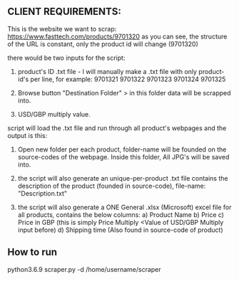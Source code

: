## CLIENT REQUIREMENTS:

This is the website we want to scrap: https://www.fasttech.com/products/9701320
as you can see, the structure of the URL is constant, only the product id will change (9701320)

there would be two inputs for the script:
1) product's ID .txt file -
I will manually make a .txt file with only product-id's per line, for example:
9701321
9701322
9701323
9701324
9701325

2) Browse button "Destination Folder" > in this folder data will be scrapped into.
3) USD/GBP multiply value.

script will load the .txt file and run through all product's webpages and the output is this:

1) Open new folder per each product, folder-name will be <product-name> founded on the source-codes of the webpage.
Inside this folder, All JPG's will be saved into.

2) the script will also generate an unique-per-product .txt file contains the description of the product (founded in source-code), file-name: "Description.txt"

3) the script will also generate a ONE General .xlsx (Microsoft) excel file for all products, contains the below columns:
a) Product Name
b) Price
c) Price in GBP (this is simply Price Multiply <Value of USD/GBP Multiply input before)
d) Shipping time (Also found in source-code of product)


## How to run
python3.6.9 scraper.py -d /home/username/scraper
